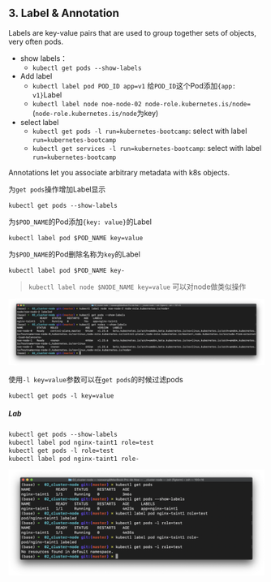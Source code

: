 

## 3. Label & Annotation

Labels are key-value pairs that are used to group together sets of objects, very often pods.

- show labels：
    - `kubectl get pods --show-labels`
- Add label
    - `kubectl label pod POD_ID app=v1` 给`POD_ID`这个Pod添加`{app: v1}`Label
    - `kubectl label node noe-node-02 node-role.kubernetes.is/node=` (`node-role.kubernetes.is/node`为key)
- select label
    - `kubectl get pods -l run=kubernetes-bootcamp`: select with label `run=kubernetes-bootcamp`
    - `kubectl get services -l run=kubernetes-bootcamp`: select with label `run=kubernetes-bootcamp`

Annotations let you associate arbitrary metadata with k8s objects.

为`get pods`操作增加Label显示

```shell
kubectl get pods --show-labels
```

为`$POD_NAME`的Pod添加`{key: value}`的Label

```shell
kubectl label pod $POD_NAME key=value
```

为`$POD_NAME`的Pod删除名称为`key`的Label

```
kubectl label pod $POD_NAME key-
```

> `kubectl label node $NODE_NAME key=value` 可以对node做类似操作

![image-20220520204940463](img/image-20220520204940463.png)

使用`-l key=value`参数可以在`get pods`的时候过滤pods

```shell
kubectl get pods -l key=value
```

##### Lab

```shell
kubectl get pods --show-labels
kubectl label pod nginx-taint1 role=test
kubectl get pods -l role=test
kubectl label pod nginx-taint1 role-
```

![image-20220520205249938](img/image-20220520205249938.png)
